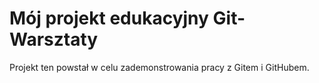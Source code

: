 # Mój projekt edukacyjny Git-Warsztaty

Projekt ten powstał w celu zademonstrowania pracy z Gitem i GitHubem.